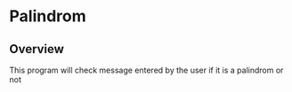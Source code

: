# Palindrom

## Overview
This program will check message entered by the user if it is a palindrom or not
